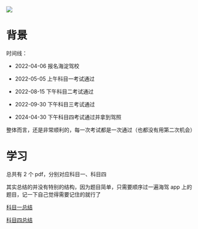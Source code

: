 # ![](https://i0.hdslb.com/bfs/archive/dc032871f29eccc4a31c8ca45f2105c307c025cf.jpg)

# 背景

时间线：

- 2022-04-06 报名海淀驾校

- 2022-05-05 上午科目一考试通过

- 2022-08-15 下午科目二考试通过

- 2022-09-30 下午科目三考试通过

- 2024-04-30 下午科目四考试通过并拿到驾照

整体而言，还是非常顺利的，每一次考试都是一次通过（也都没有用第二次机会）



# 学习

总共有 2 个 pdf，分别对应科目一、科目四

其实总结的并没有特别的结构，因为题目简单，只需要顺序过一遍海驾 app 上的题目，记一下自己觉得需要记住的就行了

[科目一总结](https://wizna.github.io/assets/summary/%E7%A7%91%E7%9B%AE%E4%B8%80%E6%80%BB%E7%BB%93.pdf)

[科目四总结](https://wizna.github.io/assets/summary/%E7%A7%91%E7%9B%AE%E5%9B%9B%E6%80%BB%E7%BB%93.pdf)
